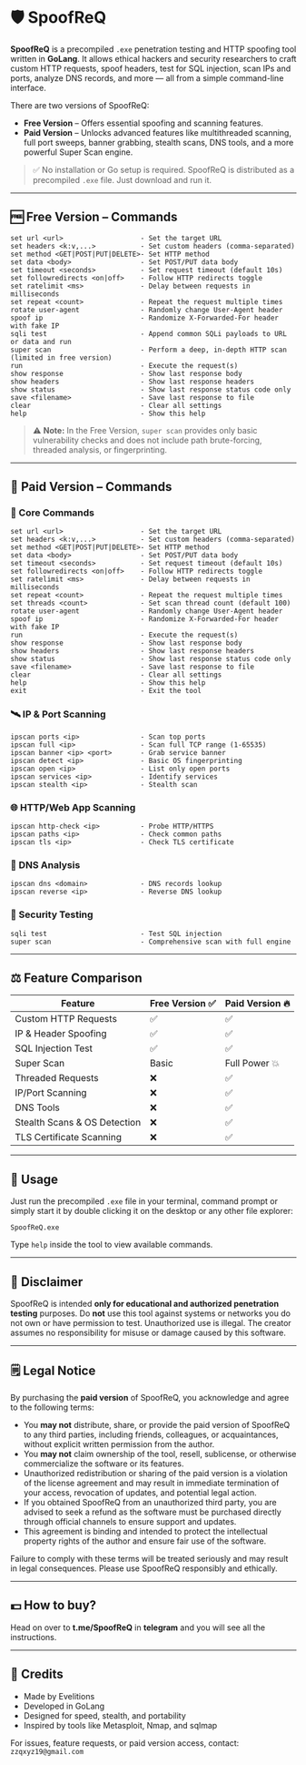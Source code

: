 # 🛡️ SpoofReQ

**SpoofReQ** is a precompiled `.exe` penetration testing and HTTP spoofing tool written in **GoLang**. It allows ethical hackers and security researchers to craft custom HTTP requests, spoof headers, test for SQL injection, scan IPs and ports, analyze DNS records, and more — all from a simple command-line interface.

There are two versions of SpoofReQ:

- **Free Version** – Offers essential spoofing and scanning features.
- **Paid Version** – Unlocks advanced features like multithreaded scanning, full port sweeps, banner grabbing, stealth scans, DNS tools, and a more powerful Super Scan engine.

> ✅ No installation or Go setup is required. SpoofReQ is distributed as a precompiled `.exe` file. Just download and run it.

---

## 🆓 Free Version – Commands

```
set url <url>                   - Set the target URL
set headers <k:v,...>           - Set custom headers (comma-separated)
set method <GET|POST|PUT|DELETE>- Set HTTP method
set data <body>                 - Set POST/PUT data body
set timeout <seconds>           - Set request timeout (default 10s)
set followredirects <on|off>    - Follow HTTP redirects toggle
set ratelimit <ms>              - Delay between requests in milliseconds
set repeat <count>              - Repeat the request multiple times
rotate user-agent               - Randomly change User-Agent header
spoof ip                        - Randomize X-Forwarded-For header with fake IP
sqli test                       - Append common SQLi payloads to URL or data and run
super scan                      - Perform a deep, in-depth HTTP scan (limited in free version)
run                             - Execute the request(s)
show response                   - Show last response body
show headers                    - Show last response headers
show status                     - Show last response status code only
save <filename>                 - Save last response to file
clear                           - Clear all settings
help                            - Show this help
```

> ⚠️ **Note:** In the Free Version, `super scan` provides only basic vulnerability checks and does not include path brute-forcing, threaded analysis, or fingerprinting.

---

## 💼 Paid Version – Commands

### 🔧 Core Commands

```
set url <url>                   - Set the target URL
set headers <k:v,...>           - Set custom headers (comma-separated)
set method <GET|POST|PUT|DELETE>- Set HTTP method
set data <body>                 - Set POST/PUT data body
set timeout <seconds>           - Set request timeout (default 10s)
set followredirects <on|off>    - Follow HTTP redirects toggle
set ratelimit <ms>              - Delay between requests in milliseconds
set repeat <count>              - Repeat the request multiple times
set threads <count>             - Set scan thread count (default 100)
rotate user-agent               - Randomly change User-Agent header
spoof ip                        - Randomize X-Forwarded-For header with fake IP
run                             - Execute the request(s)
show response                   - Show last response body
show headers                    - Show last response headers
show status                     - Show last response status code only
save <filename>                 - Save last response to file
clear                           - Clear all settings
help                            - Show this help
exit                            - Exit the tool
```

### 🛰️ IP & Port Scanning

```
ipscan ports <ip>               - Scan top ports
ipscan full <ip>                - Scan full TCP range (1-65535)
ipscan banner <ip> <port>       - Grab service banner
ipscan detect <ip>              - Basic OS fingerprinting
ipscan open <ip>                - List only open ports
ipscan services <ip>            - Identify services
ipscan stealth <ip>             - Stealth scan
```

### 🌐 HTTP/Web App Scanning

```
ipscan http-check <ip>          - Probe HTTP/HTTPS
ipscan paths <ip>               - Check common paths
ipscan tls <ip>                 - Check TLS certificate
```

### 📡 DNS Analysis

```
ipscan dns <domain>             - DNS records lookup
ipscan reverse <ip>             - Reverse DNS lookup
```

### 🔐 Security Testing

```
sqli test                       - Test SQL injection
super scan                      - Comprehensive scan with full engine
```

---

## ⚖️ Feature Comparison

| Feature                        | Free Version ✅ | Paid Version 🔥 |
|-------------------------------|----------------|-----------------|
| Custom HTTP Requests          | ✅             | ✅              |
| IP & Header Spoofing          | ✅             | ✅              |
| SQL Injection Test            | ✅             | ✅              |
| Super Scan                    | Basic          | Full Power 💥   |
| Threaded Requests             | ❌             | ✅              |
| IP/Port Scanning              | ❌             | ✅              |
| DNS Tools                     | ❌             | ✅              |
| Stealth Scans & OS Detection  | ❌             | ✅              |
| TLS Certificate Scanning      | ❌             | ✅              |

---

## 📂 Usage

Just run the precompiled `.exe` file in your terminal, command prompt or simply start it by double clicking it on the desktop or any other file explorer:

```
SpoofReQ.exe
```

Type `help` inside the tool to view available commands.

---

## 🛑 Disclaimer

SpoofReQ is intended **only for educational and authorized penetration testing** purposes. Do **not** use this tool against systems or networks you do not own or have permission to test. Unauthorized use is illegal. The creator assumes no responsibility for misuse or damage caused by this software.

---

## 🗒️ Legal Notice

By purchasing the **paid version** of SpoofReQ, you acknowledge and agree to the following terms:

- You **may not** distribute, share, or provide the paid version of SpoofReQ to any third parties, including friends, colleagues, or acquaintances, without explicit written permission from the author.
- You **may not** claim ownership of the tool, resell, sublicense, or otherwise commercialize the software or its features.
- Unauthorized redistribution or sharing of the paid version is a violation of the license agreement and may result in immediate termination of your access, revocation of updates, and potential legal action.
- If you obtained SpoofReQ from an unauthorized third party, you are advised to seek a refund as the software must be purchased directly through official channels to ensure support and updates.
- This agreement is binding and intended to protect the intellectual property rights of the author and ensure fair use of the software.

Failure to comply with these terms will be treated seriously and may result in legal consequences. Please use SpoofReQ responsibly and ethically.

---

## 💵 How to buy?

Head on over to **t.me/SpoofReQ** in **telegram** and you will see all the instructions.

---

## 🧠 Credits
- Made by Evelitions
- Developed in GoLang
- Designed for speed, stealth, and portability
- Inspired by tools like Metasploit, Nmap, and sqlmap

For issues, feature requests, or paid version access, contact: `zzqxyz19@gmail.com`
